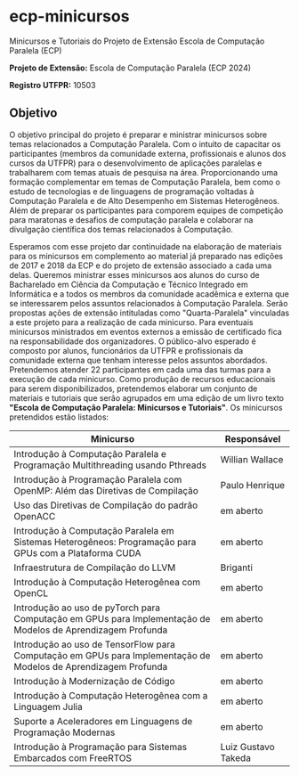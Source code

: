 # ecp-minicursos

Minicursos e Tutoriais do Projeto de Extensão Escola de Computação Paralela (ECP)

__Projeto de Extensão:__ Escola de Computação Paralela (ECP 2024)

__Registro UTFPR:__ 10503


## Objetivo

O objetivo principal do projeto é preparar e ministrar minicursos sobre temas relacionados a Computação Paralela. Com o intuito de capacitar os participantes (membros da comunidade externa, profissionais e alunos dos cursos da UTFPR) para o desenvolvimento de aplicações paralelas e trabalharem com temas atuais de pesquisa na área. Proporcionando uma formação complementar em temas de Computação Paralela, bem como o estudo de tecnologias e de linguagens de programação voltadas à Computação Paralela e de Alto Desempenho em Sistemas Heterogêneos. Além de preparar os participantes para comporem equipes de competição para maratonas e desafios de computação paralela e colaborar na divulgação científica dos temas relacionados à Computação.

Esperamos com esse projeto dar continuidade na elaboração de materiais para os minicursos em complemento ao material já preparado nas edições de 2017 e 2018 da ECP e do projeto de extensão associado a cada uma delas.
Queremos ministrar esses minicursos aos alunos do curso de Bacharelado em Ciência da Computação e Técnico Integrado em Informática e a todos os membros da comunidade acadêmica e externa que se interessarem pelos assuntos relacionados à Computação Paralela.
Serão propostas ações de extensão intituladas como "Quarta-Paralela" vinculadas a este projeto para a realização de cada minicurso. Para eventuais minicursos ministrados em eventos externos a emissão de certificado fica na responsabilidade dos organizadores.
O público-alvo esperado é composto por alunos, funcionários da UTFPR e profissionais da comunidade externa que tenham interesse pelos assuntos abordados. Pretendemos atender 22 participantes em cada uma das turmas para a execução de cada minicurso.
Como produção de recursos educacionais para serem disponibilizados, pretendemos elaborar um conjunto de materiais e tutoriais que serão agrupados em uma edição de um livro texto __"Escola de Computação Paralela: Minicursos e Tutoriais"__. Os minicursos pretendidos estão listados:

| Minicurso | Responsável |
| ---- | ---- |
| Introdução à Computação Paralela e Programação Multithreading usando Pthreads | Willian Wallace |
| Introdução à Programação Paralela com OpenMP: Além das Diretivas de Compilação | Paulo Henrique |
| Uso das Diretivas de Compilação do padrão OpenACC | em aberto |
| Introdução  à  Computação Paralela em Sistemas Heterogêneos: Programação para GPUs com a Plataforma CUDA | em aberto |
| Infraestrutura de Compilação do LLVM | Briganti |
| Introdução à Computação Heterogênea com OpenCL | em aberto |
| Introdução ao uso de pyTorch para Computação em GPUs para Implementação de Modelos de Aprendizagem Profunda | em aberto |
| Introdução ao uso de TensorFlow para Computação em GPUs para Implementação de Modelos de Aprendizagem Profunda | em aberto |
| Introdução à Modernização de Código | em aberto |
| Introdução à Computação Heterogênea com a Linguagem Julia | em aberto |
| Suporte a Aceleradores em Linguagens de Programação Modernas | em aberto |
| Introdução à Programação para Sistemas Embarcados com FreeRTOS | Luiz Gustavo Takeda |
